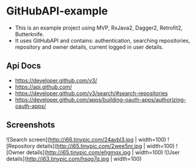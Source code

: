 # GitHubAPI-example

- This is an example project using MVP, RxJava2, Dagger2, Retrofit2, Butterknife.
- It uses GitHubAPI and contains: authentication, searching repositories, repository and owner details, current logged in user details.

## Api Docs

- https://developer.github.com/v3/
- https://api.github.com/
- https://developer.github.com/v3/search/#search-repositories
- https://developer.github.com/apps/building-oauth-apps/authorizing-oauth-apps/

## Screenshots

![Search screen](http://i66.tinypic.com/24aybl3.jpg | width=100)
![Repository details](http://i65.tinypic.com/2wee5nr.jpg | width=100)
![Owner details](http://i65.tinypic.com/ehgmqx.jpg | width=100)
![User details](http://i63.tinypic.com/hsqg7q.jpg | width=100)




